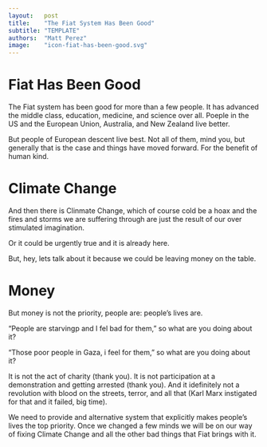 ```yaml
---
layout:   post
title:    "The Fiat System Has Been Good"
subtitle: "TEMPLATE"
authors:  "Matt Perez"
image:    "icon-fiat-has-been-good.svg"
---
```


<div style="display:none; ">
 <p>Time for an alternative to the bug.</p>
</div>

<h1>Fiat Has Been Good</h1>
 <p>The Fiat system has been good for more than a few people. It has advanced the middle class, education, medicine, and science over all. Poeple in the US and the European Union, Australia, and New Zealand live better.</p>
 
 <p>But people of European descent live best. Not all of them, mind you, but generally that is the case and things have moved forward. For the benefit of human kind.</p>

 <h1>Climate Change</h1>
  <p>And then there is Clinmate Change, which of course cold be a hoax and the fires and storms we are suffering through are just the result of our over stimulated imagination.</p>
  
  <p>Or it could be urgently true and it is already here.</p>
  
  <p>But, hey, lets talk about it because we could be leaving money on the table.</p>

<h1>Money</h1>
  <p>But money is not the priority, people are: people&rsquo;s lives are.</p>
   <div class="_citation" >
    <p>&ldquo;People are starvingp and I fel bad for them,&rdquo; so what are you doing about it?</p>
    <p>&ldquo;Those poor people in Gaza, i feel for them,&rdquo; so what are you doing about it?</p>
   </div>

  <p>It is not the act of charity (thank you). It is not participation at a demonstration and getting arrested (thank you). And it idefinitely not a revolution with blood on the streets, terror, and all that (Karl Marx instigated for that and it failed, big time).</p>
  
  <p>We need to provide and alternative system that explicitly makes people&rsquo;s lives the top priority. Once we changed a few minds we will be on our way of fixing Climate Change and all the other bad things that Fiat brings with it.</p>